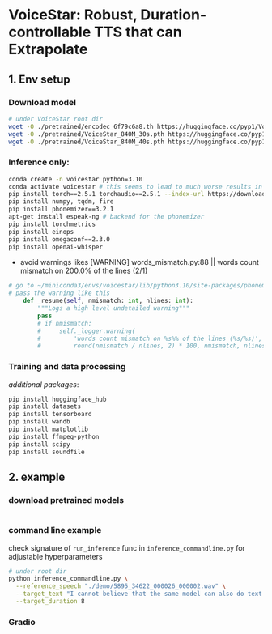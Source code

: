 # VoiceStar: Robust, Duration-controllable TTS that can Extrapolate

## 1. Env setup
### Download model
```bash
# under VoiceStar root dir
wget -O ./pretrained/encodec_6f79c6a8.th https://huggingface.co/pyp1/VoiceCraft/resolve/main/encodec_4cb2048_giga.th?download=true
wget -O ./pretrained/VoiceStar_840M_30s.pth https://huggingface.co/pyp1/VoiceStar/resolve/main/VoiceStar_840M_30s.pth?download=true
wget -O ./pretrained/VoiceStar_840M_40s.pth https://huggingface.co/pyp1/VoiceStar/resolve/main/VoiceStar_840M_40s.pth?download=true
```
### Inference only:
```bash
conda create -n voicestar python=3.10
conda activate voicestar # this seems to lead to much worse results in terms of wer and spksim (comparing e9_rerun and e9_rerun_newba_upgraded)
pip install torch==2.5.1 torchaudio==2.5.1 --index-url https://download.pytorch.org/whl/cu124 
pip install numpy, tqdm, fire
pip install phonemizer==3.2.1
apt-get install espeak-ng # backend for the phonemizer
pip install torchmetrics
pip install einops
pip install omegaconf==2.3.0
pip install openai-whisper
```

* avoid warnings likes
[WARNING] words_mismatch.py:88 || words count mismatch on 200.0% of the lines (2/1)
```python
# go to ~/miniconda3/envs/voicestar/lib/python3.10/site-packages/phonemizer/backend/espeak/words_mismatch.py
# pass the warning like this
    def _resume(self, nmismatch: int, nlines: int):
        """Logs a high level undetailed warning"""
        pass
        # if nmismatch:
        #     self._logger.warning(
        #         'words count mismatch on %s%% of the lines (%s/%s)',
        #         round(nmismatch / nlines, 2) * 100, nmismatch, nlines)
```

### Training and data processing
*additional packages*:
```bash
pip install huggingface_hub
pip install datasets
pip install tensorboard
pip install wandb
pip install matplotlib
pip install ffmpeg-python
pip install scipy
pip install soundfile
```

## 2. example 
### download pretrained models
```bash

```


### command line example
check signature of `run_inference` func in `inference_commandline.py` for adjustable hyperparameters
```bash
# under root dir
python inference_commandline.py \
  --reference_speech "./demo/5895_34622_000026_000002.wav" \
  --target_text "I cannot believe that the same model can also do text to speech synthesis too! And you know what? this audio is 8 seconds long." \
  --target_duration 8
```

### Gradio
